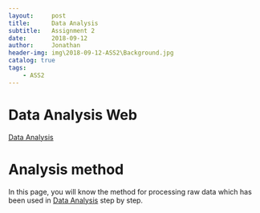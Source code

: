 ```yaml
---
layout:     post
title:      Data Analysis
subtitle:   Assignment 2
date:       2018-09-12
author:     Jonathan
header-img: img\2018-09-12-ASS2\Background.jpg
catalog: true
tags:
    - ASS2
---
```

# Data Analysis Web
[Data Analysis](https://www.ass2.jonathan1230.top/analysis)

# Analysis method
In this page, you will know the method for processing raw data which has been used in [Data Analysis](https://www.ass2.jonathan1230.top/analysis) step by step.


    
